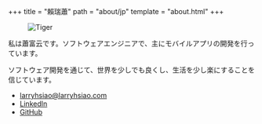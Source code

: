 +++
title = "賴瑞蕭"
path = "about/jp"
template = "about.html"
+++

<figure>
<img src="https://www.gravatar.com/avatar/866967586e7dcc81d667689948de277c?s=150" alt="Tiger" />
</figure>

私は蕭富云です。ソフトウェアエンジニアで、主にモバイルアプリの開発を行っています。

ソフトウェア開発を通じて、世界を少しでも良くし、生活を少し楽にすることを信じています。

- [larryhsiao@larryhsiao.com](mailto:larryhsiao@larryhsiao.com)
- [LinkedIn](https://www.linkedin.com/in/larryhsiao/)
- [GitHub](https://github.com/larryhsiao)
